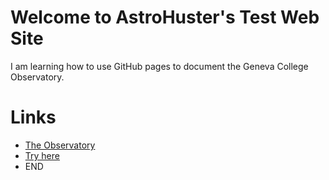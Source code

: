 # Welcome to AstroHuster's Test Web Site

I am learning how to use GitHub pages to document the Geneva College Observatory.

# Links

- [The Observatory](https://astrohuster.github.io/AH-Test-Web-Page/The_Observatory.html)
- [Try here](The_Observatory.md)
- END
